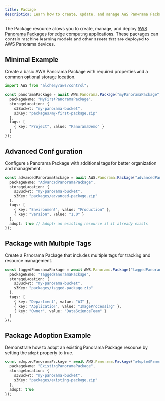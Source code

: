 ```yaml
---
title: Package
description: Learn how to create, update, and manage AWS Panorama Packages using Alchemy Cloud Control.
---
```



The Package resource allows you to create, manage, and deploy [AWS Panorama Packages](https://docs.aws.amazon.com/panorama/latest/userguide/) for edge computing applications. These packages can contain machine learning models and other assets that are deployed to AWS Panorama devices.

## Minimal Example

Create a basic AWS Panorama Package with required properties and a common optional storage location.

```ts
import AWS from "alchemy/aws/control";

const panoramaPackage = await AWS.Panorama.Package("myPanoramaPackage", {
  packageName: "MyFirstPanoramaPackage",
  storageLocation: {
    s3Bucket: "my-panorama-bucket",
    s3Key: "packages/my-first-package.zip"
  },
  tags: [
    { key: "Project", value: "PanoramaDemo" }
  ]
});
```

## Advanced Configuration

Configure a Panorama Package with additional tags for better organization and management.

```ts
const advancedPanoramaPackage = await AWS.Panorama.Package("advancedPanoramaPackage", {
  packageName: "AdvancedPanoramaPackage",
  storageLocation: {
    s3Bucket: "my-panorama-bucket",
    s3Key: "packages/advanced-package.zip"
  },
  tags: [
    { key: "Environment", value: "Production" },
    { key: "Version", value: "1.0" }
  ],
  adopt: true // Adopts an existing resource if it already exists
});
```

## Package with Multiple Tags

Create a Panorama Package that includes multiple tags for tracking and resource management.

```ts
const taggedPanoramaPackage = await AWS.Panorama.Package("taggedPanoramaPackage", {
  packageName: "TaggedPanoramaPackage",
  storageLocation: {
    s3Bucket: "my-panorama-bucket",
    s3Key: "packages/tagged-package.zip"
  },
  tags: [
    { key: "Department", value: "AI" },
    { key: "Application", value: "ImageProcessing" },
    { key: "Owner", value: "DataScienceTeam" }
  ]
});
```

## Package Adoption Example

Demonstrate how to adopt an existing Panorama Package resource by setting the `adopt` property to true.

```ts
const adoptedPanoramaPackage = await AWS.Panorama.Package("adoptedPanoramaPackage", {
  packageName: "ExistingPanoramaPackage",
  storageLocation: {
    s3Bucket: "my-panorama-bucket",
    s3Key: "packages/existing-package.zip"
  },
  adopt: true
});
```
